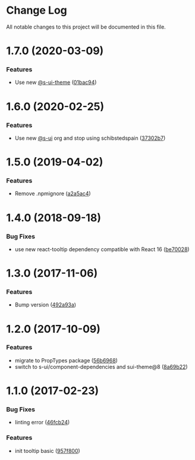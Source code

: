 # Change Log

All notable changes to this project will be documented in this file.

# 1.7.0 (2020-03-09)


### Features

* Use new [@s-ui-theme](https://github.com/s-ui-theme) ([01bac94](https://github.com/SUI-Components/adevinta-spain-components/commit/01bac94b35d447efd8b8eaa04a798d9a714d97c4))



# 1.6.0 (2020-02-25)


### Features

* Use new [@s-ui](https://github.com/s-ui) org and stop using schibstedspain ([37302b7](https://github.com/SUI-Components/adevinta-spain-components/commit/37302b74fd673028c99664925ffde74b41833dc0))



# 1.5.0 (2019-04-02)


### Features

* Remove .npmignore ([a2a5ac4](https://github.com/SUI-Components/adevinta-spain-components/commit/a2a5ac41e33c579d95c1585c441120310e7249b6))



# 1.4.0 (2018-09-18)


### Bug Fixes

* use new react-tooltip dependency compatible with React 16 ([be70028](https://github.com/SUI-Components/adevinta-spain-components/commit/be70028452276d57f24d1da630351a42c6fee5ea))



# 1.3.0 (2017-11-06)


### Features

* Bump version ([492a93a](https://github.com/SUI-Components/adevinta-spain-components/commit/492a93a7ea5865a6e18af562ce58981693b0b128))



# 1.2.0 (2017-10-09)


### Features

* migrate to PropTypes package ([56b6968](https://github.com/SUI-Components/adevinta-spain-components/commit/56b6968b296296041bb286eb348c90c946c7a730))
* switch to s-ui/component-dependencies and sui-theme@8 ([8a69b22](https://github.com/SUI-Components/adevinta-spain-components/commit/8a69b22b7fb964fd2ba591ebf2cfd805634ee408))



# 1.1.0 (2017-02-23)


### Bug Fixes

* linting error ([46fcb24](https://github.com/SUI-Components/adevinta-spain-components/commit/46fcb240b0c524accd29370574cdb3f3224699df))


### Features

* init tooltip basic ([957f800](https://github.com/SUI-Components/adevinta-spain-components/commit/957f8009cc19bd804a86b9ccff51fa06f8e42698))



